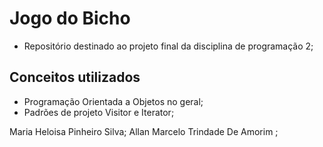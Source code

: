 # Jogo do Bicho
- Repositório destinado ao projeto final da disciplina de programação 2;

## Conceitos utilizados
- Programação Orientada a Objetos no geral;
- Padrões de projeto Visitor e Iterator;

Maria Heloisa Pinheiro Silva;
Allan Marcelo Trindade De Amorim ;
